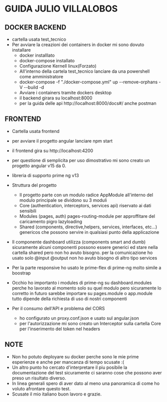 # GUIDA JULIO VILLALOBOS

## DOCKER BACKEND
- cartella usata test_tecnico
- Per avviare la creazioni dei containers in docker mi sono dovuto installare 
    - docker installlato
    - docker-compose installato
    - Configurazione Kernell linux(Forzato)
    - All'interno della cartela test_tecnico lanciare da una powershell come amministratore
    - docker-compose -f "./docker-compose.yml" up --remove-orphans -V --build -d
    - Avviare i containers tramite dockers desktop
    - il backend girara su localhost:8000
    - per la guida delle api http://localhost:8000/docs#/ anche postman

## FRONTEND
- Cartella usata frontend
- per avviare il progetto angular lanciare npm start
- il frontend gira su http://localhost:4200
- per questione di semplicita per uso dimostrativo mi sono creato un progetto angular v15 da 0.
- libreria di supporto prime ng v13
- Struttura del progetto
   - Il progetto parte con un modulo radice AppModule all'interno del modulo principale se dividono su 3 moduli
   - Core (authentication, interceptors, services api) riservato ai dati sensibili
   - Modules (pages, auth) pages-routing-module per approffitare del caricamento pigro lazyloading 
   - Shared (components, directive,helpers, services, interfaces, etc...) genericos che possono servire in qualsiasi punto della applicazione

- Il componente dashboard utilizza (components smart and dumb) 
  sicuramente alcuni componenti possono essere generici ed stare nella cartella shared pero non ho avuto bisogno.
  per la comunicazione ho usato solo @input @output non ho avuto bisogno di altro tipo services

- Per la parte responsive ho usato le prime-flex di prime-ng molto simile a boostrap
- Occhio ho importanto i modules di prime-ng su dashboard.modules perche ho lavorato al momento solo su quel modulo
  pero sicuramente lo corretto in futuro sarebbe importare su pages.module o app.module tutto dipende della richiesta di uso di nostri componenti
- Per il consumo dell'API e problema del CORS
   - ho configurato un proxy.conf.json e usato sul angular.json
   - per l'autorizzazione mi sono creato un Interceptor sulla cartella Core per l'inserimento del token nel headers

## NOTE
- Non ho potuto deployare su docker perche sono le mie prime esperienze e anche per mancanza di tempo scusate :(
- Un altro punto ho cercato d'interpretare il piu posibile la documentazione del test sicuramente ci saranno cose che possono aver preso un risultato diverso.
- In linea generali spero di aver dato al meno una panoramica di come ho voluto afrontare questo test.
- Scusate il mio italiano buon lavoro e grazie.




